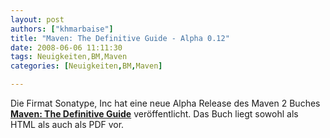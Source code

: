 ```yaml
---
layout: post
authors: ["khmarbaise"]
title: "Maven: The Definitive Guide - Alpha 0.12"
date: 2008-06-06 11:11:30
tags: Neuigkeiten,BM,Maven
categories: [Neuigkeiten,BM,Maven]

---
```

Die Firmat   Sonatype, Inc hat eine neue Alpha Release des Maven 2 Buches <a href="http://www.sonatype.com/book/index.html"  title="Maven: The Definitive Guide"><b>Maven: The Definitive Guide</b></a> veröffentlicht. Das Buch liegt sowohl als HTML als auch als PDF vor.
